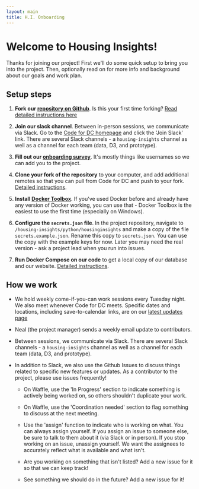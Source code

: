 ```yaml
---
layout: main
title: H.I. Onboarding
---
```


# Welcome to Housing Insights!

Thanks for joining our project! First we'll do some quick setup to bring you into the project. Then, optionally read on for more info and background about our goals and work plan. 

## Setup steps

1) **Fork our [repository on Github](https://github.com/codefordc/housing-insights)**. Is this your first time forking? [Read detailed instructions here]({{site.baseurl}}/resources/onboarding/git-intro.html)

2) **Join our slack channel**. Between in-person sessions, we communicate via Slack. Go to the [Code for DC homepage](http://codefordc.org/) and click the 'Join Slack' link. There are several Slack channels - a `housing-insights` channel as well as a channel for each team (data, D3, and prototype). 

3) **Fill out our [onboarding survey](https://goo.gl/forms/FsHzS4rzUNwnVnh02)**. It's mostly things like usernames so we can add you to the project.

4) **Clone your fork of the repository** to your computer, and add additional remotes so that you can pull from Code for DC and push to your fork. [Detailed instructions]({{site.baseurl}}/resources/onboarding/triangular-git.html). 

5) **Install [Docker Toolbox](https://www.docker.com/products/docker-toolbox)**. If you've used Docker before and already have any version of Docker working, you can use that - Docker Toolbox is the easiest to use the first time (especially on Windows). 

6) **Configure the `secrets.json` file**. In the project repository, navigate to `/housing-insights/python/housinginsights` and make a copy of the file `secrets.example.json`. Rename this copy to `secrets.json`. You can use the copy with the example keys for now. Later you may need the real version - ask a project lead when you run into issues. 

7) **Run Docker Compose on our code** to get a local copy of our database and our website. [Detailed instructions]({{site.baseurl}}/resources/onboarding/docker.html). 


## How we work

* We hold weekly come-if-you-can work sessions every Tuesday night. We also meet whenever Code for DC meets. Specific dates and locations, including save-to-calendar links, are on our [latest updates page]({{site.baseurl}}/resources/latest)

* Neal (the project manager) sends a weekly email update to contributors.

* Between sessions, we communicate via Slack. There are several Slack channels - a `housing-insights` channel as well as a channel for each team (data, D3, and prototype).

* In addition to Slack, we also use the Github Issues to discuss things related to specific new features or updates. As a contributor to the project, please use issues frequently! 

    * On Waffle, use the 'In Progress' section to indicate something is actively being worked on, so others shouldn't duplicate your work.

    * On Waffle, use the 'Coordination needed' section to flag something to discuss at the next meeting.

    * Use the 'assign' function to indicate who is working on what. You can always assign yourself. If you assign an issue to someone else, be sure to talk to them about it (via Slack or in person). If you stop working on an issue, unassign yourself. We want the assignees to accurately reflect what is available and what isn't.

    * Are you working on something that isn't listed? Add a new issue for it so that we can keep track!

    * See something we should do in the future? Add a new issue for it!

